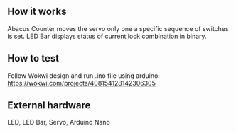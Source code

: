 <!---

This file is used to generate your project datasheet. Please fill in the information below and delete any unused
sections.

You can also include images in this folder and reference them in the markdown. Each image must be less than
512 kb in size, and the combined size of all images must be less than 1 MB.
-->

## How it works

Abacus Counter moves the servo only one a specific sequence of switches is set. LED Bar displays status of current lock combination in binary.

## How to test

Follow Wokwi design and run .ino file using arduino: https://wokwi.com/projects/408154128142306305

## External hardware

LED, LED Bar, Servo, Arduino Nano  

